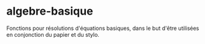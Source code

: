 # algebre-basique

Fonctions pour résolutions d'équations basiques, dans le but d'être utilisées en conjonction du papier et du stylo.
